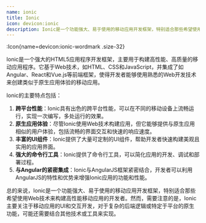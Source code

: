 ```yaml
---
name: ionic
title: Ionic
icon: devicon:ionic
description: Ionic是一个功能强大、易于使用的移动应用开发框架，特别适合那些希望使用Web技术来构建高性能移动应用的开发者。然而，需要注意的是，Ionic主要关注于移动应用的UI和交互开发，对于复杂的后端逻辑或特定于平台的原生功能，可能还需要结合其他技术或工具来实现。
---
```



:Icon{name=devicon:ionic-wordmark .size-32}

Ionic是一个强大的HTML5应用程序开发框架，主要用于构建高性能、高质量的移动应用程序。它基于Web技术，如HTML、CSS和JavaScript，并集成了如Angular、React和Vue.js等前端框架，使得开发者能够使用熟悉的Web开发技术来创建类似于原生应用体验的移动应用。

Ionic的主要特点包括：

1. **跨平台性能**：Ionic具有出色的跨平台性能，可以在不同的移动设备上流畅运行，实现一次编写，多处运行的效果。
2. **原生应用体验**：尽管Ionic使用Web技术构建应用，但它能够提供与原生应用相似的用户体验，包括流畅的界面交互和快速的响应速度。
3. **丰富的UI组件**：Ionic提供了大量可定制的UI组件，帮助开发者快速构建美观且实用的应用界面。
4. **强大的命令行工具**：Ionic提供了命令行工具，可以简化应用的开发、调试和部署过程。
5. **与Angular的紧密集成**：Ionic与AngularJS框架紧密结合，开发者可以利用AngularJS的特性和优势来增强Ionic应用的功能和性能。

总的来说，Ionic是一个功能强大、易于使用的移动应用开发框架，特别适合那些希望使用Web技术来构建高性能移动应用的开发者。然而，需要注意的是，Ionic主要关注于移动应用的UI和交互开发，对于复杂的后端逻辑或特定于平台的原生功能，可能还需要结合其他技术或工具来实现。
